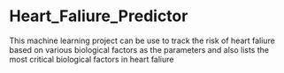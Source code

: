 # Heart_Faliure_Predictor
This machine learning project can be use to track the risk of heart faliure based on various biological factors as the parameters and also lists the most critical biological factors in heart faliure
